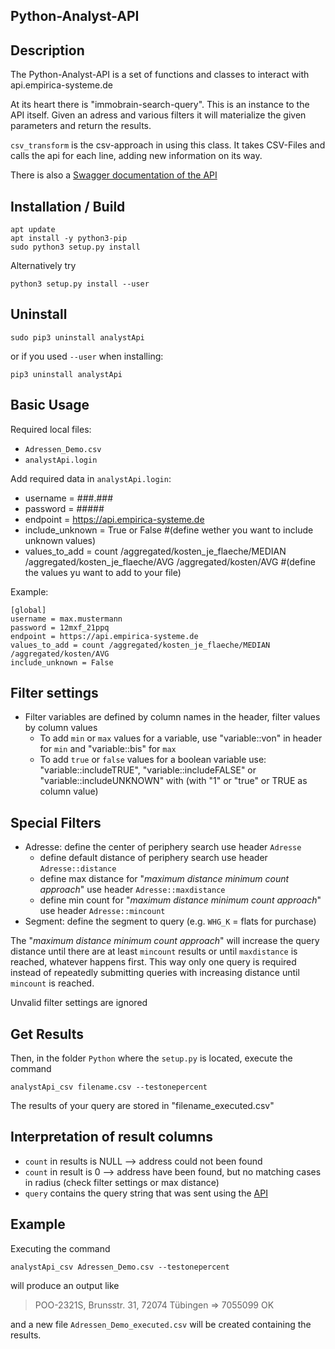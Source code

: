 Python-Analyst-API
----


Description
----
The Python-Analyst-API is a set of functions and classes to interact with api.empirica-systeme.de

At its heart there is "immobrain-search-query". This is an instance to the API itself. Given an adress and various filters it
will materialize the given parameters and return the results.

`csv_transform` is the csv-approach in using this class. It takes CSV-Files and calls the api for each line, adding new information on its way.

There is also a [Swagger documentation of the API](https://api-stage.empirica-systeme.de/api-docs/#/Queries/createQuery)


Installation / Build
----

```shell
apt update
apt install -y python3-pip
sudo python3 setup.py install
```

Alternatively try
```shell
python3 setup.py install --user
```


Uninstall
----

```shell
sudo pip3 uninstall analystApi
```
or if you used `--user` when installing:
```shell
pip3 uninstall analystApi
```


Basic Usage
----

Required local files:
- `Adressen_Demo.csv`
- `analystApi.login`

Add required data in `analystApi.login`:
- username = ###.###
- password = #####
- endpoint = https://api.empirica-systeme.de
- include_unknown = True or False #(define wether you want to include unknown values)
- values_to_add = count /aggregated/kosten_je_flaeche/MEDIAN /aggregated/kosten_je_flaeche/AVG /aggregated/kosten/AVG #(define the values yu want to add to your file)

Example:
```
[global]
username = max.mustermann
password = 12mxf_21ppq
endpoint = https://api.empirica-systeme.de
values_to_add = count /aggregated/kosten_je_flaeche/MEDIAN /aggregated/kosten/AVG
include_unknown = False
```


Filter settings
----

- Filter variables are defined by column names in the header, filter values by column values
  - To add `min` or `max` values for a variable, use "variable::von" in header for `min` and "variable::bis" for `max`
  - To add `true` or `false` values for a boolean variable use: "variable::includeTRUE", "variable::includeFALSE" or "variable::includeUNKNOWN" with (with "1" or "true" or TRUE as column value) 

Special Filters
---- 
- Adresse: define the center of periphery search use header `Adresse`
  - define default distance of periphery search use header `Adresse::distance`
  - define max distance for "*maximum distance minimum count approach*" use header `Adresse::maxdistance`
  - define min count for "*maximum distance minimum count approach*" use header `Adresse::mincount`
- Segment: define the segment to query (e.g. `WHG_K` = flats for purchase)

The "*maximum distance minimum count approach*" will increase the query distance until there are at least `mincount` results or until `maxdistance` is reached, whatever happens first. This way only one query is required instead of repeatedly submitting queries with increasing distance until `mincount` is reached.

Unvalid filter settings are ignored

Get Results
----
Then, in the folder `Python` where the `setup.py` is located, execute the command

```shell
analystApi_csv filename.csv --testonepercent
```
The results of your query are stored in "filename_executed.csv"


Interpretation of result columns
----

- `count` in results is NULL --> address could not been found
- `count` in result is 0 --> address have been found, but no matching cases in radius (check filter settings or max distance)
- `query` contains the query string that was sent using the [API](https://api-stage.empirica-systeme.de/api-docs/#/Queries/createQuery)



Example
----
Executing the command

```shell
analystApi_csv Adressen_Demo.csv --testonepercent
```
will produce an output like

> POO-2321S, Brunsstr. 31, 72074 Tübingen => 7055099 OK

and a new file `Adressen_Demo_executed.csv` will be created containing the results.
